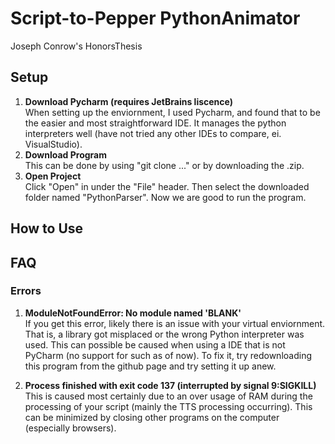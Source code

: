 # Script-to-Pepper PythonAnimator

Joseph Conrow's HonorsThesis

## Setup

1. **Download Pycharm (requires JetBrains liscence)**    
When setting up the enviornment, I used Pycharm, and found that to be the easier and most straightforward IDE. It manages the python interpreters well (have not tried any other IDEs to compare, ei. VisualStudio).
2. **Download Program**     
This can be done by using "git clone ..." or by downloading the .zip.
3. **Open Project**     
Click "Open" in under the "File" header. Then select the downloaded folder named "PythonParser". Now we are good to run the program.

## How to Use





## FAQ

### Errors

1. **ModuleNotFoundError: No module named 'BLANK'**    
If you get this error, likely there is an issue with your virtual enviornment. That is, a library got misplaced or the wrong Python interpreter was used. This can possible be caused when using a IDE that is not PyCharm (no support for such as of now). To fix it, try redownloading this program from the github page and try setting it up anew. 

3. **Process finished with exit code 137 (interrupted by signal 9:SIGKILL)**    
This is caused most certainly due to an over usage of RAM during the processing of your script (mainly the TTS processing occurring). This can be minimized by closing other programs on the computer (especially browsers).
